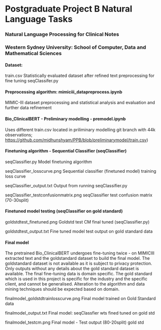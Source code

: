 # Postgraduate Project B Natural Language Tasks
### Natural Language Processing for Clinical Notes

### Western Sydney University: School of Computer, Data and Mathematical Sciences


#### Dataset:
train.csv
Statistically evaluated dataset after refined text preprocessing for fine tuning seqClassifer.py

#### Preprocessing algorithm: mimiciii_datapreprocess.ipynb
MIMIC-III dataset preprocessing and statistical analysis and evaluation and further data refinement


#### Bio_ClinicalBERT - Preliminary modelling - premodel.ipynb
Uses different train.csv located in priliminary modelling git branch with 44k observations; https://github.com/midhunshyam/PPB/blob/preliminarymodel/train.csv)


#### Finetuning algorithm - Sequential Classifier (seqClassifier)

seqClassifier.py
Model finetuning algorithm

seqClassifier_losscurve.png
Sequential classifier (finetuned model) training loss curve

seqClassifier_output.txt
Output from running seqClassifier.py

seqClassifier_testconfusionmatrix.png
seqClassifier test confusion matrix (70-30split)


#### Finetuned model testing (seqClassifier on gold standard)

goldstdtest_finetuned.png
Goldstd test CM final tuned (seqClassifier.py)

goldstdtest_output.txt
Fine tuned model test output on gold standard data


#### Final model 

The pretrained Bio_ClinicalBERT undergoes fine-tuning twice - on MIMICIII extracted text and the goldstandard dataset to build the final model.
The goldstandard dataset is not available as it is subject to privacy protection. Only outputs without any details about the gold standard dataset is available. The final fine-tuning data is domain specific. The gold standard which is used in this project is specific for the industry and the specific client, and cannot be generalised. Alteration to the algorithm and data mining techniques should be expected based on domain.

finalmodel_goldstdtrainlosscurve.png
Final model trained on Gold Standard data

finalmodel_output.txt
Final model: seqClassfier wts fined tuned on gold std

finalmodel_testcm.png
Final model - Test output (80-20split) gold std



